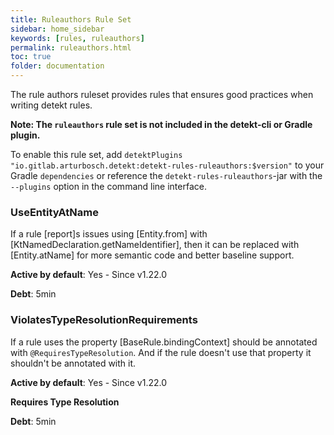 ```yaml
---
title: Ruleauthors Rule Set
sidebar: home_sidebar
keywords: [rules, ruleauthors]
permalink: ruleauthors.html
toc: true
folder: documentation
---
```

The rule authors ruleset provides rules that ensures good practices when writing detekt rules.

**Note: The `ruleauthors` rule set is not included in the detekt-cli or Gradle plugin.**

To enable this rule set, add `detektPlugins "io.gitlab.arturbosch.detekt:detekt-rules-ruleauthors:$version"`
to your Gradle `dependencies` or reference the `detekt-rules-ruleauthors`-jar with the `--plugins` option
in the command line interface.

### UseEntityAtName

If a rule [report]s issues using [Entity.from] with [KtNamedDeclaration.getNameIdentifier],
then it can be replaced with [Entity.atName] for more semantic code and better baseline support.

**Active by default**: Yes - Since v1.22.0

**Debt**: 5min

### ViolatesTypeResolutionRequirements

If a rule uses the property [BaseRule.bindingContext] should be annotated with `@RequiresTypeResolution`.
And if the rule doesn't use that property it shouldn't be annotated with it.

**Active by default**: Yes - Since v1.22.0

**Requires Type Resolution**

**Debt**: 5min
